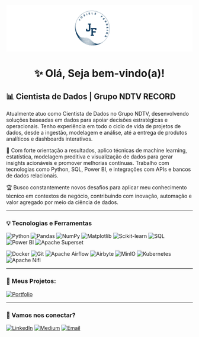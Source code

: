 ![imagem](https://github.com/josieleferreira/josieleferreira/blob/main/imagem)



<h1 align="center">✨ Olá, Seja bem-vindo(a)!</h1>


## 📊 Cientista de Dados | Grupo NDTV RECORD

Atualmente atuo como Cientista de Dados no Grupo NDTV, desenvolvendo soluções baseadas em dados para apoiar decisões estratégicas e operacionais. Tenho experiência em todo o ciclo de vida de projetos de dados, desde a ingestão, modelagem e análise, até a entrega de produtos analíticos e dashboards interativos.


🎯 Com forte orientação a resultados, aplico técnicas de machine learning, estatística, modelagem preditiva e visualização de dados para gerar insights acionáveis e promover melhorias contínuas. Trabalho com tecnologias como Python, SQL, Power BI, e integrações com APIs e bancos de dados relacionais.


🏆 Busco constantemente novos desafios para aplicar meu conhecimento técnico em contextos de negócio, contribuindo com inovação, automação e valor agregado por meio da ciência de dados.

---

### 💡 Tecnologias e Ferramentas

![Python](https://img.shields.io/badge/Python-3776AB?style=flat&logo=python&logoColor=white)
![Pandas](https://img.shields.io/badge/Pandas-150458?style=flat&logo=pandas&logoColor=white)
![NumPy](https://img.shields.io/badge/NumPy-013243?style=flat&logo=numpy&logoColor=white)
![Matplotlib](https://img.shields.io/badge/Matplotlib-3776AB?style=flat&logo=matplotlib&logoColor=white)
![Scikit-learn](https://img.shields.io/badge/Scikit--learn-F7931E?style=flat&logo=scikit-learn&logoColor=white)
![SQL](https://img.shields.io/badge/SQL-4479A1?style=flat&logo=postgresql&logoColor=white)
![Power BI](https://img.shields.io/badge/Power%20BI-F2C811?style=flat&logo=powerbi&logoColor=black)
![Apache Superset](https://img.shields.io/badge/Apache%20Superset-0098DB?style=flat&logo=apache-superset&logoColor=white)

![Docker](https://img.shields.io/badge/Docker-2496ED?style=flat&logo=docker&logoColor=white)
![Git](https://img.shields.io/badge/Git-F05032?style=flat&logo=git&logoColor=white)
![Apache Airflow](https://img.shields.io/badge/Apache%20Airflow-017CEE?style=flat&logo=apache-airflow&logoColor=white)
![Airbyte](https://img.shields.io/badge/Airbyte-6D4AFF?style=flat&logo=airbyte&logoColor=white)
![MinIO](https://img.shields.io/badge/MinIO-CF2A2A?style=flat&logo=minio&logoColor=white)
![Kubernetes](https://img.shields.io/badge/Kubernetes-326CE5?style=flat&logo=kubernetes&logoColor=white)
![Apache Nifi](https://img.shields.io/badge/Apache%20NiFi-1583C6?style=flat&logo=apache-nifi&logoColor=white)

---

### 🚀 Meus Projetos:

[![Portfolio](https://img.shields.io/badge/Portfólio-4285F4?style=flat&logo=Google-Drive&logoColor=white)](COLE_AQUI_O_LINK_DO_SEU_PORTFOLIO)

---

### 🤝 Vamos nos conectar?

[![LinkedIn](https://img.shields.io/badge/LinkedIn-0A66C2?style=flat&logo=linkedin&logoColor=white)](https://www.linkedin.com/in/josiele-ferreira-90686a1b2/)
[![Medium](https://img.shields.io/badge/Medium-000000?style=flat&logo=medium&logoColor=white)](https://medium.com/@josieleferreira.phb)
[![Email](https://img.shields.io/badge/Email-D14836?style=flat&logo=gmail&logoColor=white)](josieleferreira.phb@gmail.com)
